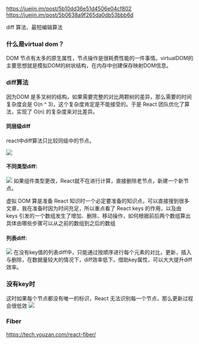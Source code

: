 https://juejin.im/post/5b10dd36e51d4506e04cf802
https://juejin.im/post/5b0638a9f265da0db53bbb6d

diff 算法、最短编辑算法

### 什么是virtual dom？

DOM 节点有太多的原生属性，节点操作是很耗费性能的一件事情。virtualDOM的主要思想就是模拟DOM的树状结构，在内存中创建保存映射DOM信息。

### diff算法

因为DOM 是多叉树的结构，如果需要完整的对比两颗树的差异，那么需要的时间复杂度会是 O(n ^ 3)，这个复杂度肯定是不能接受的。于是 React 团队优化了算法，实现了 O(n) 的复杂度来对比差异。

#### 同层级diff
react中diff算法只比较同级中的节点。

![](https://image-static.segmentfault.com/128/689/1286899590-56d41b839c27f_articlex)

#### 不同类型diff:
![](https://image-static.segmentfault.com/102/412/1024122964-56d474407bae6_articlex)
如果组件类型更改，React就不在进行计算，直接删除老节点，新建一个新节点。


虚拟 DOM 算是准备 React 知识时一个必定要准备的知识点，可以直接搜到很多文章，我在准备时因为时间充足，所以重点看了 React keys 的作用，以及由 keys 引发的一个数组发生了增加、删除、移动操作，如何根据前后两个数组算出具体由哪些步骤可以从之前的数组到之后的数组

#### 列表diff:
![](https://image-static.segmentfault.com/173/235/1732357161-56fe3484ebdaf_articlex)
在没有key值的列表diff中，只能通过按顺序进行每个元素的对比，更新，插入与删除，在数据量较大的情况下，diff效率低下。借助key属性，可以大大提升diff效率。

### 没有key时
这时如果每个节点都没有唯一的标识，React 无法识别每一个节点，那么更新过程会很低效
![](https://static001.infoq.cn/resource/image/c8/f9/c870788f72025a49a6781c5135df38f9.png)


### Fiber

https://tech.youzan.com/react-fiber/
